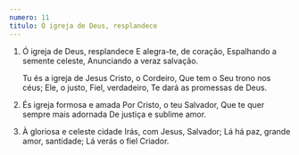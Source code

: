 ```yaml
---
numero: 11
titulo: Ó igreja de Deus, resplandece
---
```

1. Ó igreja de Deus, resplandece
   E alegra-te, de coração,
   Espalhando a semente celeste,
   Anunciando a veraz salvação.

   Tu és a igreja de Jesus Cristo, o Cordeiro,
   Que tem o Seu trono nos céus;
   Ele, o justo, Fiel, verdadeiro,
   Te dará as promessas de Deus.

2. És igreja formosa e amada
   Por Cristo, o teu Salvador,
   Que te quer sempre mais adornada
   De justiça e sublime amor.

3. À gloriosa e celeste cidade
   Irás, com Jesus, Salvador;
   Lá há paz, grande amor, santidade;
   Lá verás o fiel Criador.
